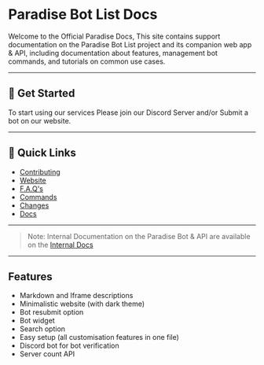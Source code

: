 # Paradise Bot List Docs
Welcome to the Official Paradise Docs, This site contains support documentation on the Paradise Bot List project and its companion web app & API, including documentation about features, management bot commands, and tutorials on common use cases.

---

## 🚀 Get Started
To start using our services Please join our Discord Server and/or Submit a bot on our website.

---

## 🔗 Quick Links

- [Contributing]()
- [Website](https://paradisebots.net)
- [F.A.Q's](https://paradisebots.net/faqs)
- [Commands](https://docs.paradisebots.net/commands)
- [Changes](/https://docs.paradisebots.net/changelog)
- [Docs](https://docs.paradisebots.net/internal)

---

> Note: Internal Documentation on the Paradise Bot & API are available on the [Internal Docs](https://docs.paradisebots.net/internal)

---

## Features
 - Markdown and Iframe descriptions
 - Minimalistic website (with dark theme)
 - Bot resubmit option
 - Bot widget
 - Search option
 - Easy setup (all customisation features in one file)
 - Discord bot for bot verification
 - Server count API



